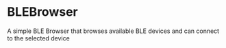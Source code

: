 # BLEBrowser
A simple BLE Browser that browses available BLE devices and can connect to the selected device
